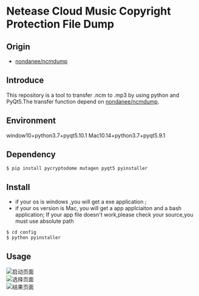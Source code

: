 # Netease Cloud Music Copyright Protection File Dump

## Origin

 - [nondanee/ncmdump](https://github.com/nondanee/ncmdump)

## Introduce

This repository is a tool to transfer .ncm to .mp3 by using python and PyQt5.The transfer function depend on [nondanee/ncmdump](https://github.com/nondanee/ncmdump).

## Environment

window10+python3.7+pyqt5.10.1
Mac10.14+python3.7+pyqt5.9.1

## Dependency

```
$ pip install pycryptodome mutagen pyqt5 pyinstaller 
```

## Install

 - if your os is windows ,you will get a exe application ;
 - if your os version is Mac, you will get a app applciaiton and a bash application; If your app file doesn't work,please check your source,you must use 
absolute path

```
$ cd config 
$ python pyinstaller
```

## Usage

![启动页面](https://www.zhangbohan.xyz/images/usage/ncmdump-pyqt5-1.png)  
![选择页面](https://www.zhangbohan.xyz/images/usage/ncmdump-pyqt5-2.png)  
![结果页面](https://www.zhangbohan.xyz/images/usage/ncmdump-pyqt5-3.png)  



